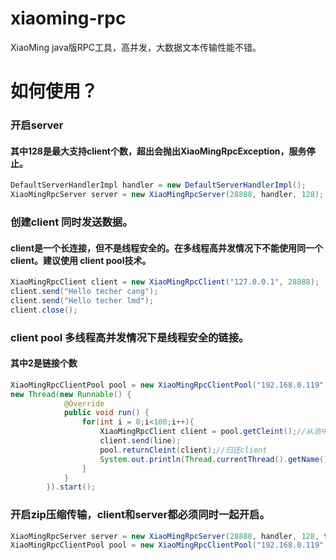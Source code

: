 # xiaoming-rpc
XiaoMing java版RPC工具，高并发，大数据文本传输性能不错。

# 如何使用？

### 开启server
#### 其中128是最大支持client个数，超出会抛出XiaoMingRpcException，服务停止。
```java
DefaultServerHandlerImpl handler = new DefaultServerHandlerImpl();
XiaoMingRpcServer server = new XiaoMingRpcServer(28888, handler, 128);
```

### 创建client 同时发送数据。
#### client是一个长连接，但不是线程安全的。在多线程高并发情况下不能使用同一个client。建议使用 client pool技术。
```java
XiaoMingRpcClient client = new XiaoMingRpcClient("127.0.0.1", 28888);
client.send("Hello techer cang");
client.send("Hello techer lmd");
client.close();
```

### client pool 多线程高并发情况下是线程安全的链接。
#### 其中2是链接个数
```java
XiaoMingRpcClientPool pool = new XiaoMingRpcClientPool("192.168.0.119", 8080, 2);
new Thread(new Runnable() {
			@Override
			public void run() {
				for(int i = 0;i<100;i++){
					XiaoMingRpcClient client = pool.getCleint();//从池中获取一个client
					client.send(line);
					pool.returnCleint(client);//归还client
					System.out.println(Thread.currentThread().getName() + "  " + i);
				}
			}
		}).start();
```

### 开启zip压缩传输，client和server都必须同时一起开启。
```java
XiaoMingRpcServer server = new XiaoMingRpcServer(28888, handler, 128, true);// server 开启zip压缩支持
XiaoMingRpcClientPool pool = new XiaoMingRpcClientPool("192.168.0.119", 8080, 2， true);// client 开启zip压缩模式传输
```
